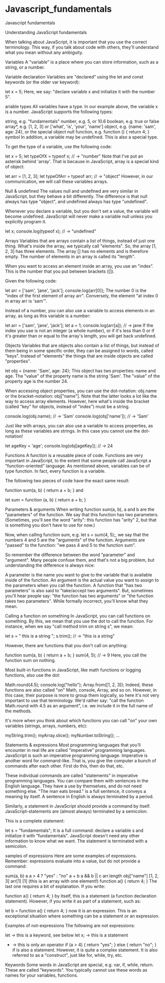 # Javascript_fundamentals
Javascript fundamentals


Understanding JavaScript fundamentals

When talking about JavaScript, it is important that you use the correct terminology. This way, if you talk about code with others, they'll understand what you mean without any ambiguity.

Variables
A "variable" is a place where you can store information, such as a string, or a number.

Variable declaration
Variables are "declared" using the let and const keywords (or the older var keyword):

let x = 5;
Here, we say: "declare variable x and initialize it with the number 5".

ariable types
All variables have a type. In our example above, the variable x is a number. JavaScript supports the following types:

string, e.g. "fundamentals"
number, e.g. 5, or 10.6
boolean, e.g. true or false
array*, e.g. [1, 2, 3] or ['what', 'is', 'your', 'name']
object, e.g. {name: 'sam', age: 24}, or the special object null
function, e.g. function () { return 4; }
symbol
In addition, a variable may be undefined. This is also a special type.

To get the type of a variable, use the following code:

let x = 5;
let typeOfX = typeof x; // -> "number"
Note that I've put an asterisk behind 'array'. That is because in JavaScript, array is a special kind of object:

let arr = [1, 2, 3];
let typeOfArr = typeof arr; // -> "object"
However, in our communication, we will call these variables arrays.

Null & undefined
The values null and undefined are very similar in JavaScript, but they behave a bit differently. The difference is that null always has type "object", and undefined always has type "undefined".

Whenever you declare a variable, but you don't set a value, the variable will become undefined. JavaScript will never make a variable null unless you explicitly program it.

let x;
console.log(typeof x); // -> "undefined"


Arrays
Variables that are arrays contain a list of things, instead of just one thing. What's inside the array, we typically call "elements". So, the array [1, 2, 3] has three elements. The array [] has no elements and is therefore empty. The number of elements in an array is called its "length".

When you want to access an element inside an array, you use an "index". This is the number that you put between brackets ([]).

Given the following code:

let arr = ['sam', 'jane', 'jack'];
console.log(arr[0]);
The number 0 is the "index of the first element of array arr". Conversely, the element "at index 0 in array arr is 'sam'".

Instead of a number, you can also use a variable to access elements in an array, as long as this variable is a number:

let arr = ['sam', 'jane', 'jack'];
let a = 1;
console.log(arr[a]); // -> jane
If the index you use is not an integer (a whole number), or if it's less than 0 or if it's greater than or equal to the array's length, you will get back undefined.

Objects
Variables that are objects also contain a list of things, but instead of them being in some specific order, they can be assigned to words, called "keys". Instead of "elements" the things that are inside objects are called "properties".

let obj = {name: 'Sam', age: 24};
This object has two properties: name and age. The "value" of the property name is the string 'Sam'. The "value" of the property age is the number 24.

When accessing object properties, you can use the dot-notation: obj.name or the bracket-notation: obj["name"]. Note that the latter looks a lot like the way to access array elements. However, here what's inside the bracket (called "key" for objects, instead of "index") must be a string.

console.log(obj.name); // -> 'Sam'
console.log(obj['name']); // -> 'Sam'

Just like with arrays, you can also use a variable to access properties, as long as these variables are strings. In this case you cannot use the dot-notation!

let ageKey = 'age';
console.log(obj[ageKey]); // -> 24


Functions
A function is a reusable piece of code. Functions are very important in JavaScript, to the extent that some people call JavaScript a "function-oriented" language. As mentioned above, variables can be of type function. In fact, every function is a variable.

The following two pieces of code have the exact same result:

function sum(a, b) {
  return a + b;
}
and

let sum = function (a, b) {
  return a + b;
}


Parameters & arguments
When writing function sum(a, b), a and b are the "parameters" of the function. We say that this function has two parameters. (Sometimes, you'll see the word "arity": this function has "arity" 2, but that is something you don't have to use for now.)

Now, when calling function sum, e.g. let s = sum(4, 5);, we say that the numbers 4 and 5 are the "arguments" of the function. Arguments are "passed" to the function: "we pass 4 and 5 to the function sum".

So remember the difference between the word "parameter" and "argument". Many people confuse them, and that's not a big problem, but understanding the difference is always nice:

A parameter is the name you want to give to the variable that is available inside of the function.
An argument is the actual value you want to assign to the parameters when you call the function.
A function that "has two parameters" is also said to "take/accept two arguments". But, sometimes you'll hear people say: "the function has two arguments" or "the function takes two parameters". While formally incorrect, you'll know what they mean.

Calling a function on something
In JavaScript, you can call functions on something. By this, we mean that you use the dot to call the function. For instance, when we say "call method trim on string s", we mean:

let s = " this is a string  ";
s.trim(); // -> "this is a string"

However, there are functions that you don't call on anything:

function sum(a, b) { return a + b; }
sum(4, 5); // -> 9
Here, you call the function sum on nothing.

Most built-in functions in JavaScript, like math functions or logging functions, also use the dot:

Math.round(4.5);
console.log("hello");
Array.from([1, 2, 3]);
Indeed, these functions are also called "on" Math, console, Array, and so on. However, in this case, their purpose is more to group them logically, so here it's not very important to use that terminology. We'd rather say: "call the function Math.round with 4.5 as an argument", i.e. we include it in the full name of the methods.

It's more when you think about which functions you can call "on" your own variables (strings, arrays, numbers, etc):

myString.trim();
myArray.slice();
myNumber.toString();
...


Statements & expressions
Most programming languages that you'll encounter in real life are called "imperative" programming languages. JavaScript is such an imperative programming language. Imperative is another word for command-like. That is, you give the computer a bunch of commands after each other. First do this, then do that, etc.

These individual commands are called "statements" in imperative programming languages. You can compare them with sentences in the English language. They have a use by themselves, and do not need something else. "The man eats bread." is a full sentence, it conveys a meaning by itself. A sentence in English is always terminated by a period.

Similarly, a statement in JavaScript should provide a command by itself. JavaScript-statements are (almost always) terminated by a semicolon.

This is a complete statement:

let s = "fundamentals";
It is a full command: declare a variable s and initialize it with "fundamentals". JavaScript doesn't need any other information to know what we want. The statement is terminated with a semicolon.


xamples of expressions
Here are some examples of expressions. Remember: expressions evaluate into a value, but do not provide a command:

sum(a, b)
a
a > 4 ? "yes" : "no"
a + b
a && b || c
arr.length
obj["name"]
[1, 2, 3]
arr[1]
[1] (this is an array with one element!)
function a() { return 4; }
The last one requires a bit of explanation. If you write:

function a() { return 4; }
by itself, this is a statement (a function declaration statement). However, if you write it as part of a statement, such as:

let b = function a() { return 4; }
now it is an expression. This is an exceptional situation where something can be a statement or an expression.

Examples of not-expressions
The following are not expressions:

let -> this is a keyword, see below
let x; -> this is a statement
+ -> this is only an operator
if (a > 4) { return "yes"; } else { return "no"; }
if is also a statement. However, it is quite a complex statement. It is also referred to as a "construct", just like for, while, try, etc.

Keywords
Some words in JavaScript are special, e.g. var, if, while, return. These are called "keywords". You typically cannot use these words as names for your variables, functions.
